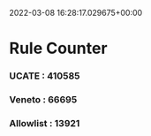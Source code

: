 2022-03-08 16:28:17.029675+00:00
# Rule Counter 
 ### UCATE : 410585

 ### Veneto : 66695

 ### Allowlist : 13921